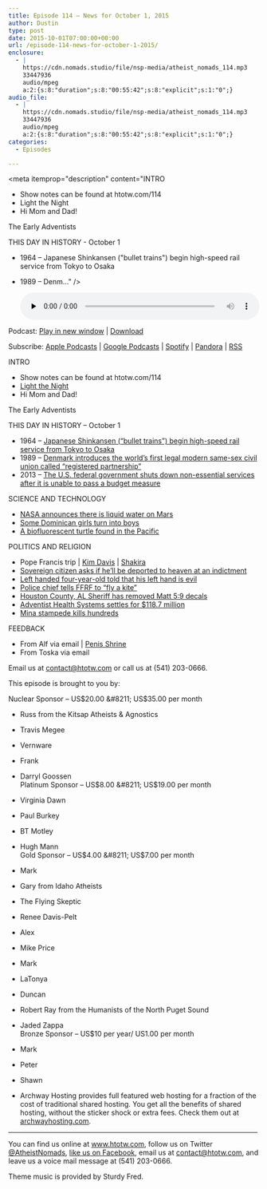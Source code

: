 ```yaml
---
title: Episode 114 – News for October 1, 2015
author: Dustin
type: post
date: 2015-10-01T07:00:00+00:00
url: /episode-114-news-for-october-1-2015/
enclosure:
  - |
    https://cdn.nomads.studio/file/nsp-media/atheist_nomads_114.mp3
    33447936
    audio/mpeg
    a:2:{s:8:"duration";s:8:"00:55:42";s:8:"explicit";s:1:"0";}
audio_file:
  - |
    https://cdn.nomads.studio/file/nsp-media/atheist_nomads_114.mp3
    33447936
    audio/mpeg
    a:2:{s:8:"duration";s:8:"00:55:42";s:8:"explicit";s:1:"0";}
categories:
  - Episodes

---
```

<div itemscope itemtype="http://schema.org/AudioObject">
  <meta itemprop="name" content="Episode 114 &#8211; News for October 1, 2015" />
  
  <meta itemprop="uploadDate" content="2015-10-01T01:00:00-06:00" />
  
  <meta itemprop="encodingFormat" content="audio/mpeg" />
  
  <meta itemprop="duration" content="PT55M42S" />
  
  <meta itemprop="description" content="INTRO
* Show notes can be found at htotw.com/114
* Light the Night
* Hi Mom and Dad!

The Early Adventists

THIS DAY IN HISTORY - October 1
* 1964 – Japanese Shinkansen (&quot;bullet trains&quot;) begin high-speed rail service from Tokyo to Osaka
* 1989 – Denm..." />
  
  <meta itemprop="contentUrl" content="https://dts.podtrac.com/redirect.mp3/cdn.nomads.studio/file/nsp-media/atheist_nomads_114.mp3" />
  
  <meta itemprop="contentSize" content="31.9" />
  </p> 
  
  <div class="powerpress_player" id="powerpress_player_8371">
    <audio class="wp-audio-shortcode" id="audio-5122-115" preload="none" style="width: 100%;" controls="controls"><source type="audio/mpeg" src="https://dts.podtrac.com/redirect.mp3/cdn.nomads.studio/file/nsp-media/atheist_nomads_114.mp3?_=115" /><a href="https://dts.podtrac.com/redirect.mp3/cdn.nomads.studio/file/nsp-media/atheist_nomads_114.mp3">https://dts.podtrac.com/redirect.mp3/cdn.nomads.studio/file/nsp-media/atheist_nomads_114.mp3</a></audio>
  </div>
</div>

<p class="powerpress_links powerpress_links_mp3">
  Podcast: <a href="https://dts.podtrac.com/redirect.mp3/cdn.nomads.studio/file/nsp-media/atheist_nomads_114.mp3" class="powerpress_link_pinw" target="_blank" title="Play in new window" onclick="return powerpress_pinw('https://htotw.com/?powerpress_pinw=5122-podcast');" rel="nofollow">Play in new window</a> | <a href="https://dts.podtrac.com/redirect.mp3/cdn.nomads.studio/file/nsp-media/atheist_nomads_114.mp3" class="powerpress_link_d" title="Download" rel="nofollow" download="atheist_nomads_114.mp3">Download</a>
</p>

<p class="powerpress_links powerpress_subscribe_links">
  Subscribe: <a href="https://podcasts.apple.com/us/podcast/humanists-take-on-the-world/id530050098?mt=2&ls=1" class="powerpress_link_subscribe powerpress_link_subscribe_itunes" target="_blank" title="Subscribe on Apple Podcasts" rel="nofollow">Apple Podcasts</a> | <a href="https://www.google.com/podcasts?feed=aHR0cDovL2F0aGVpc3Rub21hZHMubGlic3luLmNvbS9yc3M%3D" class="powerpress_link_subscribe powerpress_link_subscribe_googleplay" target="_blank" title="Subscribe on Google Podcasts" rel="nofollow">Google Podcasts</a> | <a href="https://open.spotify.com/show/3LzK2xZGike6Tc1GEMtMbr?si=LieN9SNuTpq96smuaUsH8A" class="powerpress_link_subscribe powerpress_link_subscribe_spotify" target="_blank" title="Subscribe on Spotify" rel="nofollow">Spotify</a> | <a href="https://www.pandora.com/podcast/atheist-nomads/PC:10122?corr=62071012&part=ug" class="powerpress_link_subscribe powerpress_link_subscribe_pandora" target="_blank" title="Subscribe on Pandora" rel="nofollow">Pandora</a> | <a href="https://htotw.com/feed/podcast/" class="powerpress_link_subscribe powerpress_link_subscribe_rss" target="_blank" title="Subscribe via RSS" rel="nofollow">RSS</a>
</p>

INTRO  
* Show notes can be found at htotw.com/114  
* <a href="http://pages.lightthenight.org/oswim/Boise15/DWilliams" target="_blank" rel="noopener">Light the Night</a>  
* Hi Mom and Dad!

The Early Adventists

THIS DAY IN HISTORY &#8211; October 1  
* 1964 – <a href="https://en.wikipedia.org/wiki/Shinkansen" target="_blank" rel="noopener">Japanese Shinkansen (&#8220;bullet trains&#8221;) begin high-speed rail service from Tokyo to Osaka</a>  
* 1989 – <a href="http://www.inakost.sk/clanky_foto/file/Dansko.pdf" target="_blank" rel="noopener">Denmark introduces the world&#8217;s first legal modern same-sex civil union called &#8220;registered partnership&#8221;</a>  
* 2013 – <a href="https://en.wikipedia.org/wiki/United_States_federal_government_shutdown_of_2013" target="_blank" rel="noopener">The U.S. federal government shuts down non-essential services after it is unable to pass a budget measure</a>

SCIENCE AND TECHNOLOGY  
* <a href="http://news.nationalgeographic.com/2015/09/150928-mars-liquid-water-confirmed-surface-streaks-space-astronomy/" target="_blank" rel="noopener">NASA announces there is liquid water on Mars</a>  
* <a href="http://www.telegraph.co.uk/news/science/science-news/11874711/The-astonishing-village-where-little-girls-turn-into-boys-aged-12.html" target="_blank" rel="noopener">Some Dominican girls turn into boys</a>  
* <a href="http://www.cnn.com/2015/09/29/world/biofluorescent-sea-turtle-discovered/index.html" target="_blank" rel="noopener">A biofluorescent turtle found in the Pacific</a>

POLITICS AND RELIGION  
* Pope Francis trip | <a href="http://www.npr.org/sections/thetwo-way/2015/09/30/444671535/kim-davis-and-pope-francis-reportedly-had-a-private-meeting-in-dc" target="_blank" rel="noopener">Kim Davis</a> | <a href="http://www.billboard.com/articles/videos/live/6708160/shakira-imagine-united-nations" target="_blank" rel="noopener">Shakira</a>  
* <a href="http://kdlg.org/post/togiak-sovereign-citizen-indicted-unpaid-child-support" target="_blank" rel="noopener">Sovereign citizen asks if he’ll be deported to heaven at an indictment</a>  
* <a href="http://kfor.com/2015/09/21/oklahoma-pre-k-teacher-allegedly-calls-being-left-handed-evil-and-sinister/?preview_id=475112" target="_blank" rel="noopener">Left handed four-year-old told that his left hand is evil</a>  
* <a href="http://www.patheos.com/blogs/friendlyatheist/2015/09/29/police-chief-to-atheist-group-go-fly-a-kite/" target="_blank" rel="noopener">Police chief tells FFRF to “fly a kite”</a>  
* <a href="http://www.dothaneagle.com/news/local/blessed-are-the-peacemakers-decals-removed-from-sheriff-s-vehicles/article_21bd0ef0-677e-11e5-93a1-036b1c1be57e.html" target="_blank" rel="noopener">Houston County, AL Sheriff has removed Matt 5:9 decals</a>  
* <a href="http://www.corporatecrimereporter.com/news/200/adventist-health-system-to-pay-118-7-million-to-settle-false-claims-charge/" target="_blank" rel="noopener">Adventist Health Systems settles for $118.7 million</a>  
* <a href="https://en.wikipedia.org/wiki/2015_Mina_stampede" target="_blank" rel="noopener">Mina stampede kills hundreds</a>

FEEDBACK  
* From Alf via email | <a href="https://en.m.wikipedia.org/wiki/Chao_Mae_Tuptim_shrine" target="_blank" rel="noopener">Penis Shrine</a>  
* From Toska via email

Email us at contact@htotw.com or call us at (541) 203-0666.

This episode is brought to you by:

Nuclear Sponsor &#8211; US$20.00 &#8211; US$35.00 per month  
* Russ from the Kitsap Atheists & Agnostics  
* Travis Megee  
* Vernware  
* Frank  
* Darryl Goossen  
Platinum Sponsor &#8211; US$8.00 &#8211; US$19.00 per month  
* Virginia Dawn  
* Paul Burkey  
* BT Motley  
* Hugh Mann  
Gold Sponsor &#8211; US$4.00 &#8211; US$7.00 per month  
* Mark  
* Gary from Idaho Atheists  
* The Flying Skeptic  
* Renee Davis-Pelt  
* Alex  
* Mike Price  
* Mark  
* LaTonya  
* Duncan  
* Robert Ray from the Humanists of the North Puget Sound  
* Jaded Zappa  
Bronze Sponsor &#8211; US$10 per year/ US1.00 per month  
* Mark  
* Peter  
* Shawn

* Archway Hosting provides full featured web hosting for a fraction of the cost of traditional shared hosting. You get all the benefits of shared hosting, without the sticker shock or extra fees. Check them out at <a href="http://archwayhosting.com/" target="_blank" rel="noopener">archwayhosting.com</a>.

<hr width="500" />

You can find us online at <a href="https://www.htotw.com/" target="_blank" rel="noopener">www.htotw.com</a>, follow us on Twitter <a href="https://twitter.com/AtheistNomads" target="_blank" rel="noopener">@AtheistNomads</a>, <a href="https://htotw.com/facebook" target="_blank" rel="noopener">like us on Facebook</a>, email us at <contact@htotw.com>, and leave us a voice mail message at (541) 203-0666.

Theme music is provided by Sturdy Fred.
